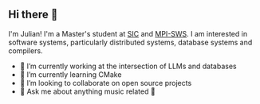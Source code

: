 ## Hi there 👋
I'm Julian! I'm a Master's student at [SIC](https://sic.saarland) and [MPI-SWS](https://mpi-sws.org).
I am interested in software systems, particularly distributed systems, database systems and compilers.
<!--
**ju-klein/ju-klein** is a ✨ _special_ ✨ repository because its `README.md` (this file) appears on your GitHub profile.

Here are some ideas to get you started:
-->
- 🔭 I’m currently working at the intersection of LLMs and databases
- 🌱 I’m currently learning CMake
- 👯 I’m looking to collaborate on open source projects
- 💬 Ask me about anything music related :guitar:
<!-- - 🤔 I’m looking for help with ... -->
<!-- - 📫 How to reach me: ... -->
<!-- - 😄 Pronouns: ... -->
<!-- - ⚡ Fun fact: ... -->

